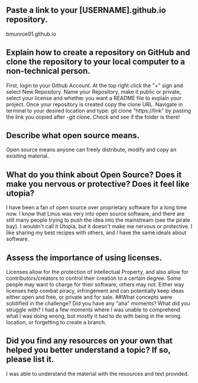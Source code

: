 ## Paste a link to your [USERNAME].github.io repository.
bmunroe91.github.io
## Explain how to create a repository on GitHub and clone the repository to your local computer to a non-technical person.
First, login to your Github Account. At the top right click the "+" sign and select New Repository. Name your Repository, make it public or private, select your license and whether you want a README file to explain your project. Once your repository is created copy the clone URL. Navigate in terminal to your desired location and type: git clone "https://link" by pasting the link you copied after -git clone. Check and see if the folder is there!
## Describe what open source means.
Open source means anyone can freely distribute, modify and copy an exisiting material.
## What do you think about Open Source? Does it make you nervous or protective? Does it feel like utopia?
I have been a fan of open source over proprietary software for a long time now. I know that Linus was very into open source software, and there are still many people trying to push the idea into the mainstream (see the pirate bay). I wouldn't call it Utopia, but it doesn't make me nervous or protective. I like sharing my best recipes with others, and I have the same ideals about software.
## Assess the importance of using licenses.
Licenses allow for the protection of Intellectual Property, and also allow for contributors/creators to control their creation to a certain degree. Some people may want to charge for their software, others may not. Either way licenses help combat piracy, infringement and can potentially keep ideas either open and free, or private and for sale.
##What concepts were solidified in the challenge? Did you have any "aha" moments? What did you struggle with?
I had a few moments where I was unable to comprehend what I was doing wrong, but mostly it had to do with being in the wrong location, or forgetting to create a branch.
## Did you find any resources on your own that helped you better understand a topic? If so, please list it.
I was able to understand the material with the resources and text provided.